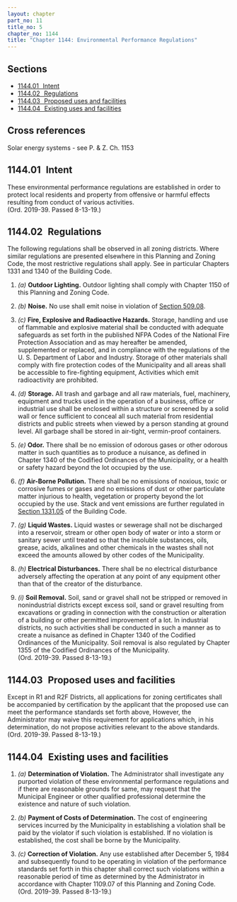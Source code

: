 ```yaml
---
layout: chapter
part_no: 11
title_no: 5
chapter_no: 1144
title: "Chapter 1144: Environmental Performance Regulations"
---
```


## Sections

* [1144.01   Intent](#114401-intent)
* [1144.02   Regulations](#114402-regulations)
* [1144.03   Proposed uses and facilities](#114403-proposed-uses-and-facilities)
* [1144.04   Existing uses and facilities](#114404-existing-uses-and-facilities)

## Cross references

Solar energy systems - see P. & Z. Ch. 1153

## 1144.01   Intent

These environmental performance regulations are established in order to protect
local residents and property from offensive or harmful effects resulting from
conduct of various activities.\
(Ord. 2019-39. Passed 8-13-19.)

## 1144.02   Regulations

The following regulations shall be observed in all zoning districts. Where
similar regulations are presented elsewhere in this Planning and Zoning Code,
the most restrictive regulations shall apply. See in particular Chapters 1331
and 1340 of the Building Code.

1. _(a)_ **Outdoor Lighting.** Outdoor lighting shall comply with Chapter 1150
of this Planning and Zoning Code.

2. _(b)_ **Noise.** No use shall emit noise in violation of [Section
509.08][CFCO 509.08].

3. _(c)_ **Fire, Explosive and Radioactive Hazards.** Storage, handling and use
of flammable and explosive material shall be conducted with adequate safeguards
as set forth in the published NFPA Codes of the National Fire Protection
Association and as may hereafter be amended, supplemented or replaced, and in
compliance with the regulations of the U. S. Department of Labor and Industry.
Storage of other materials shall comply with fire protection codes of the
Municipality and all areas shall be accessible to fire-fighting equipment,
Activities which emit radioactivity are prohibited.

4. _(d)_ **Storage.** All trash and garbage and all raw materials, fuel,
machinery, equipment and trucks used in the operation of a business, office or
industrial use shall be enclosed within a structure or screened by a solid wall
or fence sufficient to conceal all such material from residential districts and
public streets when viewed by a person standing at ground level. All garbage
shall be stored in air-tight, vermin-proof containers.

5. _(e)_ **Odor.** There shall be no emission of odorous gases or other odorous
matter in such quantities as to produce a nuisance, as defined in Chapter 1340
of the Codified Ordinances of the Municipality, or a health or safety hazard
beyond the lot occupied by the use.

6. _(f)_ **Air-Borne Pollution.** There shall be no emissions of noxious, toxic
or corrosive fumes or gases and no emissions of dust or other particulate matter
injurious to health, vegetation or property beyond the lot occupied by the use.
Stack and vent emissions are further regulated in [Section 1331.05][CFCO
1331.05] of the Building Code.

7. _(g)_ **Liquid Wastes.** Liquid wastes or sewerage shall not be discharged
into a reservoir, stream or other open body of water or into a storm or sanitary
sewer until treated so that the insoluble substances, oils, grease, acids,
alkalines and other chemicals in the wastes shall not exceed the amounts allowed
by other codes of the Municipality.

8. _(h)_ **Electrical Disturbances.** There shall be no electrical disturbance
adversely affecting the operation at any point of any equipment other than that
of the creator of the disturbance.

9. _(i)_ **Soil Removal.** Soil, sand or gravel shall not be stripped or removed
in nonindustrial districts except excess soil, sand or gravel resulting from
excavations or grading in connection with the construction or alteration of a
building or other permitted improvement of a lot. In industrial districts, no
such activities shall be conducted in such a manner as to create a nuisance as
defined in Chapter 1340 of the Codified Ordinances of the Municipality. Soil
removal is also regulated by Chapter 1355 of the Codified Ordinances of the
Municipality.\
(Ord. 2019-39. Passed 8-13-19.)

## 1144.03   Proposed uses and facilities

Except in R1 and R2F Districts, all applications for zoning certificates shall
be accompanied by certification by the applicant that the proposed use can meet
the performance standards set forth above, However, the Administrator may waive
this requirement for applications which, in his determination, do not propose
activities relevant to the above standards.\
(Ord. 2019-39. Passed 8-13-19.)

## 1144.04   Existing uses and facilities

1. _(a)_ **Determination of Violation.** The Administrator shall investigate any
purported violation of these environmental performance regulations and if there
are reasonable grounds for same, may request that the Municipal Engineer or
other qualified professional determine the existence and nature of such
violation.

2. _(b)_ **Payment of Costs of Determination.** The cost of engineering services
incurred by the Municipality in establishing a violation shall be paid by the
violator if such violation is established. If no violation is established, the
cost shall be borne by the Municipality.

3. _(c)_ **Correction of Violation.** Any use established after December 5, 1984
and subsequently found to be operating in violation of the performance standards
set forth in this chapter shall correct such violations within a reasonable
period of time as determined by the Administrator in accordance with Chapter
1109.07 of this Planning and Zoning Code.\
(Ord. 2019-39. Passed 8-13-19.)

[CFCO 509.08]:</chapters/chapter-509-disorderly-conduct-and-peace-disturbance/#50908-unnecessary-noise>
[CFCO 1331.05]:</chapters/chapter-1331-air-pollution/#133105-stack-and-vent-emissions>
